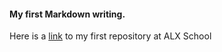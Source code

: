 #### My first Markdown writing.

Here is a [link][1] to my first repository at ALX School

[1]: https://philipomoigui/alx-zero_day
